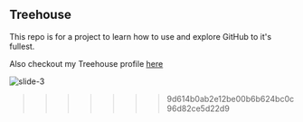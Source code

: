 ## Treehouse

This repo is for a project to learn how to use and explore GitHub to it's fullest.

Also checkout my Treehouse profile [here](https://teamtreehouse.com/joshuakelly7)

![slide-3](https://cloud.githubusercontent.com/assets/19961401/20397242/a94a94a2-acae-11e6-81fb-d2ffc82b7e4e.jpg)
>>>>>>> 9d614b0ab2e12be00b6b624bc0c96d82ce5d22d9
